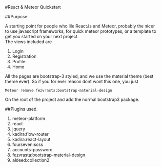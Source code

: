 #React & Meteor Quickstart

##Purpose.  

A starting point for people who lile ReactJs and Meteor, probably the nicer to use javascript frameworks, for quick meteor prototypes, or a template to get you started on your next project.   
The views included are

1. Login
2. Registration
3. Profile
4. Home

All the pages are bootstrap-3 styled, and we use the material theme (best theme ever). So if you for ever reason dont wont this one, you just   

`Meteor remove fezvrasta:bootstrap-material-design`  

On the root of the project and add the normal bootstrap3 package.   
 

##Plugins used.

1. meteor-platform
2. react
3. jquery
4. kadira:flow-router
5. kadira:react-layout
6. fourseven:scss
7. accounts-password
8. fezvrasta:bootstrap-material-design
9. aldeed:collection2

